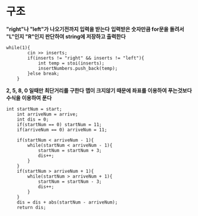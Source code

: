 # 구조
**"right"나 "left"가 나오기전까지 입력을 받는다**
**입력받은 숫자만큼 for문을 돌려서 "L"인지 "R"인지 판단하여 string에 저장하고 출력한다**
```
while(1){
		cin >> inserts;
		if(inserts != "right" && inserts != "left"){
			int temp = stoi(inserts);
			insertNumbers.push_back(temp);
		}else break;
	}
```

**2, 5, 8, 0 일때만 최단거리를 구한다**
**맵이 크지않기 때문에 좌표를 이용하여 푸는것보다 수식을 이용하여 푼다**
```
int startNum = start;
	int arriveNum = arrive;
	int dis = 0;
	if(startNum == 0) startNum = 11;
	if(arriveNum == 0) arriveNum = 11;

	if(startNum < arriveNum - 1){
		while(startNum < arriveNum - 1){
			startNum = startNum + 3;
			dis++;
		}
	}
	if(startNum > arriveNum + 1){
		while(startNum > arriveNum + 1){
			startNum = startNum - 3;
			dis++;
		}
	}
	dis = dis + abs(startNum - arriveNum);
	return dis;
```
